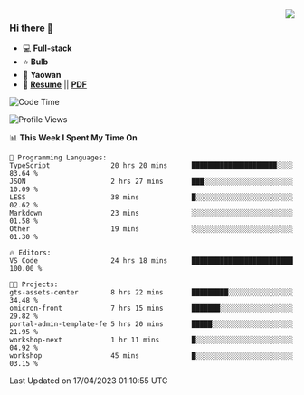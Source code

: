 <img align="right" src="https://github-readme-stats.vercel.app/api?username=LolipopJ&show_icons=true&count_private=true&hide_title=true&include_all_commits=true&theme=vue">

### Hi there 👋

- :computer: **Full-stack**
- :star: **Bulb**
- :pill: **Yaowan**
- :milky_way: [**Resume**](https://lolipopj.github.io/resume/) || [**PDF**](https://cdn.jsdelivr.net/gh/lolipopj/resume/export/resume-en.pdf)

<!--START_SECTION:waka-->
![Code Time](http://img.shields.io/badge/Code%20Time-1%2C151%20hrs%203%20mins-blue)

![Profile Views](http://img.shields.io/badge/Profile%20Views-3-blue)

📊 **This Week I Spent My Time On** 

```text
💬 Programming Languages: 
TypeScript               20 hrs 20 mins      █████████████████████░░░░   83.64 % 
JSON                     2 hrs 27 mins       ███░░░░░░░░░░░░░░░░░░░░░░   10.09 % 
LESS                     38 mins             █░░░░░░░░░░░░░░░░░░░░░░░░   02.62 % 
Markdown                 23 mins             ░░░░░░░░░░░░░░░░░░░░░░░░░   01.58 % 
Other                    19 mins             ░░░░░░░░░░░░░░░░░░░░░░░░░   01.30 % 

🔥 Editors: 
VS Code                  24 hrs 18 mins      █████████████████████████   100.00 % 

🐱‍💻 Projects: 
gts-assets-center        8 hrs 22 mins       █████████░░░░░░░░░░░░░░░░   34.48 % 
omicron-front            7 hrs 15 mins       ███████░░░░░░░░░░░░░░░░░░   29.82 % 
portal-admin-template-fe 5 hrs 20 mins       █████░░░░░░░░░░░░░░░░░░░░   21.95 % 
workshop-next            1 hr 11 mins        █░░░░░░░░░░░░░░░░░░░░░░░░   04.92 % 
workshop                 45 mins             █░░░░░░░░░░░░░░░░░░░░░░░░   03.15 % 
```


 Last Updated on 17/04/2023 01:10:55 UTC
<!--END_SECTION:waka-->
